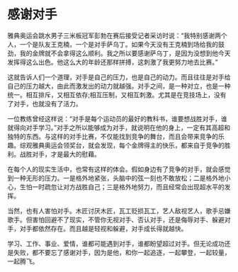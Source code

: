 # 感谢对手
雅典奥运会跳水男子三米板冠军彭勃在赛后接受记者采访时说：“我特别感谢两个人，一个是队友王克楠，一个是对手萨乌丁。如果今天没有王克楠到场给我的鼓劲，我的金牌就不会拿得这么顺利。我之所以要感谢萨乌丁，是因为没想到他今天发挥得这么出色。他这么大的年龄还那样拼搏，这刺激了我更努力地去比赛。” 


这就告诉人们一个道理，对手是自己的压力，也是自己的动力。而且往往是对手给自己的压力越大，由此而激发出的动力就越强。对手之间，是一种对立，也是一种统一。相互排斥，又相互依存;相互压制，又相互刺激。尤其是在竞技场上，没有了对手，也就没有了活力。 


一位教练曾经这样说：“对手是每个运动员的最好的教科书，谁要想战胜对手，谁就得向对手学习。”对手之所以能够成为对手，就说明在他的身上，一定有其高超和独特的东西。与这样的对手比赛，不仅能找到竞争的舞台，而且会带来竞争的乐趣。综观雅典奥运会领奖台，就会发现，每个金牌得主的快乐，都来自于竞争的胜利。战胜对手，才是最大的慰藉。 


在每个人的现实生活中，也常有这样的体会。假如身边有了竞争的对手，就会感觉到一种无形的压力。一是格外地紧张，头脑中的弦一刻也不敢放松；二是格外地小心，生怕一时疏忽让对方战胜自己；三是格外地努力，而且经常会出现超水平的发挥。 


当然，也有人害怕对手。木匠讨厌木匠，瓦工贬损瓦工，艺人敌视艺人，歌手忌嫌歌手。但害怕回避不了现实，不管你无视对手、否认对手，还是侮辱对手、躲避对手，对手都依然存在。而且越是轻视和躲避，对手成长得就越快。 


学习、工作、事业、爱情，谁都可能遇到对手，谁都盼望超过对手。但无论成功还是失败，都不要忘了感谢对手，因为是他，和你一起追逐，一起攀登，一起较量，一起腾飞。
 